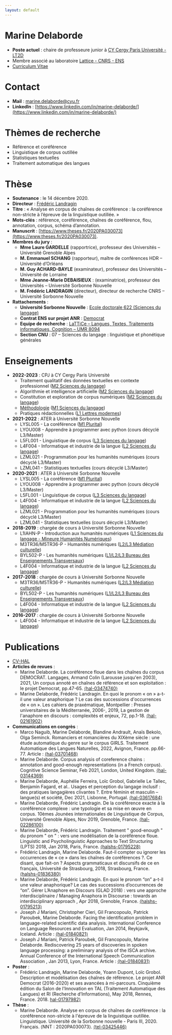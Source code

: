 ```yaml
---
layout: default
---
```


# Marine Delaborde
- **Poste actuel** : chaire de professeure junior à [CY Cergy Paris Université - LT2D](https://lt2d.cyu.fr)
- Membre associé au laboratoire [Lattice - CNRS - ENS](https://www.lattice.cnrs.fr)
- [Curriculum Vitae](files/CV/CV_court_CY_Delaborde.pdf)

# Contact
- **Mail** : [marine.delaborde@cyu.fr](mailto:marine.delaborde@cyu.fr)
- **LinkedIn** : [https://www.linkedin.com/in/marine-delaborde/](https://www.linkedin.com/in/marine-delaborde/)

# Thèmes de recherche
- Référence et coréférence
- Linguistique de corpus outillée
- Statistiques textuelles
- Traitement automatique des langues

# Thèse
- **Soutenance** : le 14 décembre 2020.
- **Directeur** : [Frédéric Landragin](http://fred.landragin.free.fr/)
- **Titre** : « Analyse en corpus de chaînes de coréférence : la coréférence non-stricte à l’épreuve de la linguistique outillée. »
- **Mots-clés** : référence, coréférence, chaînes de coréférence, flou, annotation, corpus, schéma d’annotation.
- **Manuscrit** : [https://www.theses.fr/2020PA030073](https://www.theses.fr/2020PA030073).
- **Membres du jury** : 
	* **Mme Laure GARDELLE** (rapportrice), professeur des Universités – Université Grenoble Alpes
	* **M. Emmanuel SCHANG** (rapporteur), maître de conférences HDR – Université d’Orléans
	* **M. Guy ACHARD-BAYLE** (examinateur), professeur des Universités – Université de Lorraine
	* **Mme Jeanne-Marie DEBAISIEUX** : (examinatrice), professeur des Universités – Université Sorbonne Nouvelle
	* **M. Frédéric LANDRAGIN** (directeur), directeur de recherche CNRS – Université Sorbonne Nouvelle
- **Rattachements** : 
	* **Université Sorbonne Nouvelle** : [Ecole doctorale 622 (Sciences du langage)](http://www.univ-paris3.fr/ed-622-sciences-du-langage-3413.kjsp)
	* **Contrat ENS sur projet ANR** : [Democrat](https://www.lattice.cnrs.fr/democrat/)
	* **Equipe de recherche** : [LaTTiCe – Langues, Textes, Traitements informatiques, Cognition – UMR  8094](https://www.lattice.cnrs.fr)
	* **Section CNU** : 07 – Sciences du langage : linguistique et phonétique générales

# Enseignements
- **2022-2023** : CPJ à CY Cergy Paris Université
	* Traitement qualitatif des données textuelles en contexte professionnel ([M2 Sciences du langage](https://www.cyu.fr/master-sciences-du-langage-2-sciences-du-langage-en-contextes-professionnels-humanites-numeriques-linguistique-et-informa))
	* Algorithmie et intelligence artificielle ([M2 Sciences du langage](https://www.cyu.fr/master-sciences-du-langage-2-sciences-du-langage-en-contextes-professionnels-humanites-numeriques-linguistique-et-informa))
	* Constitution et exploration de corpus numériques ([M2 Sciences du langage](https://www.cyu.fr/master-sciences-du-langage-2-sciences-du-langage-en-contextes-professionnels-humanites-numeriques-linguistique-et-informa))
	* [Méthodologie](methodologie) ([M1 Sciences du langage](https://www.cyu.fr/master-sciences-du-langage-1))
	* Pratiques rédactionnelles ([L1 Lettres modernes](https://www.cyu.fr/licence-lettres-parcours-lettres-modernes))
- **2021-2022** : ATER à Université Sorbonne Nouvelle
	* LYSL005 - La coréférence ([M1 Plurital](http://www.tal.univ-paris3.fr/plurital/))
	* LYOU008 - Apprendre à programmer avec python (cours décyclé L3/Master)
	* L5FL001 - Linguistique de corpus ([L3 Sciences du langage](http://www.univ-paris3.fr/licence-sciences-du-langage-243229.kjsp))
	* L4F004 - Informatique et industrie de la langue ([L2 Sciences du langage](http://www.univ-paris3.fr/licence-sciences-du-langage-243229.kjsp))
	* LZML021 - Programmation pour les humanités numériques (cours décyclé L3/Master)
	* LZML041 - Statistiques textuelles (cours décyclé L3/Master)
- **2020-2021** : ATER à Université Sorbonne Nouvelle
	* LYSL005 - La coréférence ([M1 Plurital](http://www.tal.univ-paris3.fr/plurital/))
	* LYOU008 - Apprendre à programmer avec python (cours décyclé L3/Master)
	* L5FL001 - Linguistique de corpus ([L3 Sciences du langage](http://www.univ-paris3.fr/licence-sciences-du-langage-243229.kjsp))
	* L4F004 - Informatique et industrie de la langue ([L2 Sciences du langage](http://www.univ-paris3.fr/licence-sciences-du-langage-243229.kjsp))
	* LZML021 - Programmation pour les humanités numériques (cours décyclé L3/Master)
	* LZML041 - Statistiques textuelles (cours décyclé L3/Master)
- **2018-2019** : chargée de cours à Université Sorbonne Nouvelle
	* L1IAHN-P - Introduction aux humanités numériques ([L1 Sciences du langage - Mineure Humanités Numériques](http://www.univ-paris3.fr/mineure-humanites-numeriques-451316.kjsp?RH=ACCUEIL))
	* M3TR36/M5TR36-P - Humanités numériques ([L2/L3 Médiation culturelle](http://www.univ-paris3.fr/licence-mediation-culturelle-conception-et-mise-en-oeuvre-de-projets-culturels-247747.kjsp))
	* BYL502-P - Les humanités numériques ([L1/L2/L3 Bureau des Enseignements Transversaux](http://www.univ-paris3.fr/bureau-des-enseignements-transversaux-bet--92468.kjsp?RH=1291648688143))
	* L4F004 - Informatique et industrie de la langue ([L2 Sciences du langage](http://www.univ-paris3.fr/licence-sciences-du-langage-243229.kjsp))
- **2017-2018** : chargée de cours à Université Sorbonne Nouvelle
	* M3TR36/M5TR36-P - Humanités numériques ([L2/L3 Médiation culturelle](http://www.univ-paris3.fr/licence-mediation-culturelle-conception-et-mise-en-oeuvre-de-projets-culturels-247747.kjsp))
	* BYL502-P - Les humanités numériques ([L1/L2/L3 Bureau des Enseignements Transversaux](http://www.univ-paris3.fr/bureau-des-enseignements-transversaux-bet--92468.kjsp?RH=1291648688143))
	* L4F004 - Informatique et industrie de la langue ([L2 Sciences du langage](http://www.univ-paris3.fr/licence-sciences-du-langage-243229.kjsp))
- **2016-2017** : chargée de cours à Université Sorbonne Nouvelle
	* L4F004 - Informatique et industrie de la langue ([L2 Sciences du langage](http://www.univ-paris3.fr/licence-sciences-du-langage-243229.kjsp))


# Publications
- [CV-HAL](https://cv.archives-ouvertes.fr/marine-delaborde)
- **Articles de revues** : 
	* Marine Delaborde. La coréférence floue dans les chaînes du corpus DEMOCRAT. Langages, Armand Colin (Larousse jusqu'en 2003), 2021, Un corpus annoté en chaînes de référence et son exploitation : le projet Democrat, pp.47-65. [⟨hal-03474740⟩](https://hal.archives-ouvertes.fr/hal-03474740)
	* Marine Delaborde, Frédéric Landragin. En quoi le pronom « on » a-t-il une valeur anaphorique ? Le cas des successions d'occurrences de « on ». Les cahiers de praxématique, Montpellier : Presses universitaires de la Méditerranée, 2006-, 2019, La gestion de l'anaphore en discours : complexités et enjeux, 72, pp.1-18. [⟨hal-02161902⟩](https://hal.archives-ouvertes.fr/hal-02161902)
- **Communications en congrès** : 
	* Marco Naguib, Marine Delaborde, Blandine Andrault, Anaïs Bekolo, Olga Seminck. Romanciers et romancières du XIXème siècle : une étude automatique du genre sur le corpus GIRLS. Traitement Automatique des Langues Naturelles, 2022, Avignon, France. pp.66-77. Article : [⟨hal-03701468⟩](https://hal.archives-ouvertes.fr/hal-02161902)
	* Marine Delaborde. Corpus analysis of coreference chains : annotation and good-enough representations (in a French corpus). Cognitive Science Seminar, Feb 2021, London, United Kingdom. [⟨hal-03144369⟩](https://hal.archives-ouvertes.fr/hal-03144369)
	* Marine Delaborde, Auphélie Ferreira, Loïc Grobol, Gabrielle Le Tallec, Benjamin Fagard, et al.. Usages et perception du langage inclusif : des pratiques langagières clivantes ?. Entre féminin et masculin – langue(s) et société, Dec 2021, Lisbonne, Portugal. [⟨hal-03617684⟩](https://hal.archives-ouvertes.fr/hal-03617684)
	* Marine Delaborde, Frédéric Landragin. De la coréférence exacte à la coréférence complexe : une typologie et sa mise en œuvre en corpus. 10èmes Jounées internationales de Linguistique de Corpus, Université Grenoble Alpes, Nov 2019, Grenoble, France. [⟨hal-02286100⟩](https://hal.archives-ouvertes.fr/hal-02286100)
	* Marine Delaborde, Frédéric Landragin. Traitement " good-enough " du pronom " on " : vers une modélisation de la coréférence floue. Linguistic and Psycholinguistic Approaches to Text Structuring (LPTS) 2018, Jan 2018, Paris, France. [⟨halshs-01795228⟩](https://hal.archives-ouvertes.fr/hal-02286100)
	* Frédéric Landragin, Marine Delaborde. Faut-il compter ou ignorer les occurrences de « ce » dans les chaînes de coréférences ?. Ce disant, que fait-on ? Aspects grammaticaux et discursifs de ce en français, Université de Strasbourg, 2018, Strasbourg, France. [⟨halshs-01836380⟩](https://hal.archives-ouvertes.fr/hal-02286100)
	* Marine Delaborde, Frédéric Landragin. En quoi le pronom “on” a-t-il une valeur anaphorique? Le cas des successions d’occurrences de “on”. Gérer L’Anaphore en Discours (GLAD 2018) : vers une approche interdisciplinaire / Managing Anaphora in Discourse : towards an interdisciplinary approach , Apr 2018, Grenoble, France. [⟨halshs-01795213⟩](https://halshs.archives-ouvertes.fr/halshs-01795213)
	* Joseph J Mariani, Christopher Cieri, Gil Francopoulo, Patrick Paroubek, Marine Delaborde. Facing the identification problem in language-related scientific data analysis. International Conference on Language Resources and Evaluation, Jan 2014, Reykjavik, Iceland. 
	Article : [⟨hal-01840821⟩](https://hal.archives-ouvertes.fr/hal-01840821)
	* Joseph J Mariani, Patrick Paroubek, Gil Francopoulo, Marine Delaborde. Rediscovering 25 years of discoveries in spoken language processing: a preliminary analysis of the ISCA archive. Annual Conference of the International Speech Communication Association , Jan 2013, Lyon, France.
	Article : [⟨hal-01840831⟩](https://hal.archives-ouvertes.fr/hal-01840831)
- **Poster** : 
	* Frédéric Landragin, Marine Delaborde, Yoann Dupont, Loïc Grobol. Description et modélisation des chaînes de référence. Le projet ANR Democrat (2016-2020) et ses avancées à mi-parcours. Cinquième édition du Salon de l’Innovation en TAL (Traitement Automatique des Langues) et RI (Recherche d’Informations), May 2018, Rennes, France. 2018. [hal-01797982⟩](https://hal.archives-ouvertes.fr/hal-01797982)
- **Thèse** : 
	* Marine Delaborde. Analyse en corpus de chaînes de coréférence : la coréférence non-stricte à l'épreuve de la linguistique outillée. Linguistique. Université de la Sorbonne nouvelle - Paris III, 2020. Français. ⟨NNT : 2020PA030073⟩. [⟨tel-03425446⟩](https://tel.archives-ouvertes.fr/tel-03425446)

